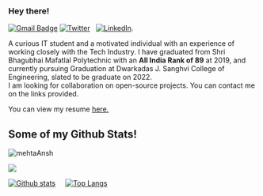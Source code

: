 ### Hey there! 

[![Gmail Badge](https://img.shields.io/badge/-8anshmehta@gmail.com-c14438?style=flat&logo=Gmail&logoColor=white&link=mailto:8anshmehta@gmail.com)](mailto:8anshmehta@gmail.com) 
[![Twitter][1.2]][1] &nbsp; [![LinkedIn][2.2]][2].

<!-- Icons -->

[1.2]: http://i.imgur.com/wWzX9uB.png (twitter icon without padding)
[2.2]: https://raw.githubusercontent.com/MartinHeinz/MartinHeinz/master/linkedin-3-16.png (LinkedIn icon without padding)

<!-- Links to your social media accounts -->

[1]: https://twitter.com/mehtansh
[2]: https://www.linkedin.com/in/mehtansh/
  A curious IT student and a motivated individual with an experience of working closely with the Tech Industry.
  I have graduated from Shri Bhagubhai Mafatlal Polytechnic with an <b>All India Rank of 89</b> at 2019, and currently pursuing Graduation at Dwarkadas J. Sanghvi College of Engineering, slated to be graduate on 2022.
  <br/>I am looking for collaboration on open-source projects. You can contact me on the links provided.
</p><p align='left'> You can view my resume <a href='https://drive.google.com/file/d/1jAamWwWBkQiTtiikc6iSVxyJyzrcXIwz/view?usp=sharing' target=_blank><u>here</u>.</a></p>

## Some of my Github Stats!
<p align=left> <img src=https://komarev.com/ghpvc/?username=mehtaAnsh alt=mehtaAnsh /> </p>

![](https://img.shields.io/badge/Code-JavaScript-informational?style=flat&logo=data:image/svg%2bxml;base64,<BASE64_DATA>)

[![Github stats](https://github-readme-stats.vercel.app/api?username=mehtaAnsh&show_icons=true&include_all_commits=true)](https://github.com/mehtaAnsh/github-readme-stats)
&nbsp; &nbsp;
[![Top Langs](https://github-readme-stats.vercel.app/api/top-langs/?username=mehtaAnsh&layout=compact)](https://github.com/mehtaAnsh/github-readme-stats)
<!--
**mehtaAnsh/mehtaAnsh** is a ✨ _special_ ✨ repository because its `README.md` (this file) appears on your GitHub profile.

Here are some ideas to get you started:

- 🔭 I’m currently working on ...
- 🌱 I’m currently learning ...
- 👯 I’m looking to collaborate on ...
- 🤔 I’m looking for help with ...
- 💬 Ask me about ...
- 📫 How to reach me: ...
- 😄 Pronouns: ...
- ⚡ Fun fact: ...
-->
